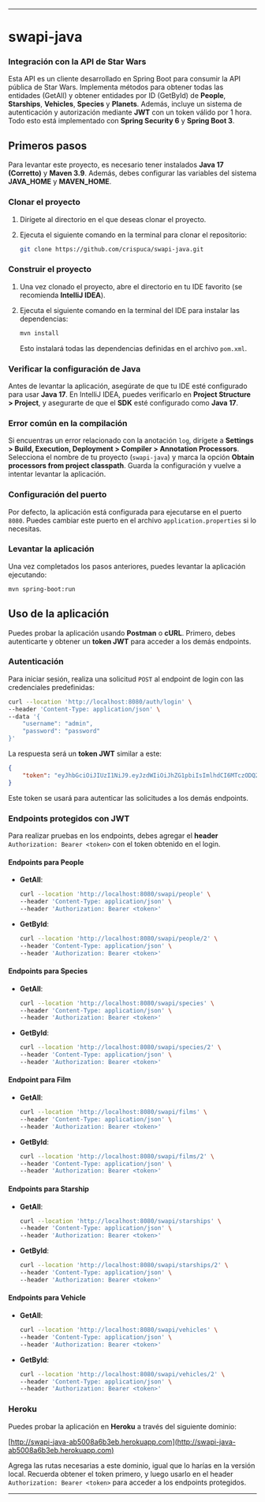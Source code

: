 
---

# swapi-java

### Integración con la API de Star Wars

Esta API es un cliente desarrollado en Spring Boot para consumir la API pública de Star Wars. Implementa métodos para obtener todas las entidades (GetAll) y obtener entidades por ID (GetById) de **People**, **Starships**, **Vehicles**, **Species** y **Planets**. Además, incluye un sistema de autenticación y autorización mediante **JWT** con un token válido por 1 hora. Todo esto está implementado con **Spring Security 6** y **Spring Boot 3**.

## Primeros pasos

Para levantar este proyecto, es necesario tener instalados **Java 17 (Corretto)** y **Maven 3.9**. Además, debes configurar las variables del sistema **JAVA_HOME** y **MAVEN_HOME**.

### Clonar el proyecto

1. Dirígete al directorio en el que deseas clonar el proyecto.
2. Ejecuta el siguiente comando en la terminal para clonar el repositorio:

   ```bash
   git clone https://github.com/crispuca/swapi-java.git
   ```

### Construir el proyecto

1. Una vez clonado el proyecto, abre el directorio en tu IDE favorito (se recomienda **IntelliJ IDEA**).
2. Ejecuta el siguiente comando en la terminal del IDE para instalar las dependencias:

   ```bash
   mvn install
   ```

   Esto instalará todas las dependencias definidas en el archivo `pom.xml`.

### Verificar la configuración de Java

Antes de levantar la aplicación, asegúrate de que tu IDE esté configurado para usar **Java 17**. En IntelliJ IDEA, puedes verificarlo en **Project Structure > Project**, y asegurarte de que el **SDK** esté configurado como **Java 17**.

### Error común en la compilación

Si encuentras un error relacionado con la anotación `log`, dirígete a **Settings > Build, Execution, Deployment > Compiler > Annotation Processors**. Selecciona el nombre de tu proyecto (`swapi-java`) y marca la opción **Obtain processors from project classpath**. Guarda la configuración y vuelve a intentar levantar la aplicación.

### Configuración del puerto

Por defecto, la aplicación está configurada para ejecutarse en el puerto `8080`. Puedes cambiar este puerto en el archivo `application.properties` si lo necesitas.

### Levantar la aplicación

Una vez completados los pasos anteriores, puedes levantar la aplicación ejecutando:

```bash
mvn spring-boot:run
```

## Uso de la aplicación

Puedes probar la aplicación usando **Postman** o **cURL**. Primero, debes autenticarte y obtener un **token JWT** para acceder a los demás endpoints.

### Autenticación

Para iniciar sesión, realiza una solicitud `POST` al endpoint de login con las credenciales predefinidas:

```bash
curl --location 'http://localhost:8080/auth/login' \
--header 'Content-Type: application/json' \
--data '{
    "username": "admin",
    "password": "password"
}'
```

La respuesta será un **token JWT** similar a este:

```json
{
    "token": "eyJhbGciOiJIUzI1NiJ9.eyJzdWIiOiJhZG1pbiIsImlhdCI6MTczODQ2ODA4MSwiZXhwIjoxNzM4NDcxNjgxfQ.ebDNDoBFcnSkeAQnZIWs1pSo27WYbDaPdEYVBg8U6qI"
}
```

Este token se usará para autenticar las solicitudes a los demás endpoints.

### Endpoints protegidos con JWT

Para realizar pruebas en los endpoints, debes agregar el **header** `Authorization: Bearer <token>` con el token obtenido en el login.

#### Endpoints para **People**

- **GetAll**:

  ```bash
  curl --location 'http://localhost:8080/swapi/people' \
  --header 'Content-Type: application/json' \
  --header 'Authorization: Bearer <token>'
  ```

- **GetById**:

  ```bash
  curl --location 'http://localhost:8080/swapi/people/2' \
  --header 'Content-Type: application/json' \
  --header 'Authorization: Bearer <token>'
  ```

#### Endpoints para **Species**

- **GetAll**:

  ```bash
  curl --location 'http://localhost:8080/swapi/species' \
  --header 'Content-Type: application/json' \
  --header 'Authorization: Bearer <token>'
  ```

- **GetById**:

  ```bash
  curl --location 'http://localhost:8080/swapi/species/2' \
  --header 'Content-Type: application/json' \
  --header 'Authorization: Bearer <token>'
  ```

#### Endpoint para **Film**

- **GetAll**:

  ```bash
  curl --location 'http://localhost:8080/swapi/films' \
  --header 'Content-Type: application/json' \
  --header 'Authorization: Bearer <token>'
  ```

- **GetById**:

  ```bash
  curl --location 'http://localhost:8080/swapi/films/2' \
  --header 'Content-Type: application/json' \
  --header 'Authorization: Bearer <token>'
  ```

#### Endpoints para **Starship**

- **GetAll**:

  ```bash
  curl --location 'http://localhost:8080/swapi/starships' \
  --header 'Content-Type: application/json' \
  --header 'Authorization: Bearer <token>'
  ```

- **GetById**:

  ```bash
  curl --location 'http://localhost:8080/swapi/starships/2' \
  --header 'Content-Type: application/json' \
  --header 'Authorization: Bearer <token>'
  ```

#### Endpoints para **Vehicle**

- **GetAll**:

  ```bash
  curl --location 'http://localhost:8080/swapi/vehicles' \
  --header 'Content-Type: application/json' \
  --header 'Authorization: Bearer <token>'
  ```

- **GetById**:

  ```bash
  curl --location 'http://localhost:8080/swapi/vehicles/2' \
  --header 'Content-Type: application/json' \
  --header 'Authorization: Bearer <token>'
  ```

### Heroku

Puedes probar la aplicación en **Heroku** a través del siguiente dominio:

[http://swapi-java-ab5008a6b3eb.herokuapp.com](http://swapi-java-ab5008a6b3eb.herokuapp.com)

Agrega las rutas necesarias a este dominio, igual que lo harías en la versión local. Recuerda obtener el token primero, y luego usarlo en el header `Authorization: Bearer <token>` para acceder a los endpoints protegidos.

---











